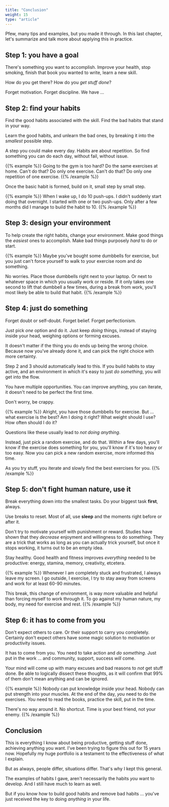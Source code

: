 ```yaml
---
title: "Conclusion"
weight: 15
type: "article"
---
```


Pfew, many tips and examples, but you made it through. In this last chapter, let's summarize and talk more about applying this in practice.

## Step 1: you have a goal

There's something you want to accomplish. Improve your health, stop smoking, finish that book you wanted to write, learn a new skill.

How do you get there? How do you _get stuff done_?

Forget motivation. Forget discipline. We have ...

## Step 2: find your habits

Find the good habits associated with the skill. Find the bad habits that stand in your way.

Learn the good habits, and unlearn the bad ones, by breaking it into the _smallest_ possible step. 

A step you could make every day. Habits are about repetition. So find something you can do each day, without fail, without issue.

{{% example %}}
Going to the gym is too hard? Do the same exercises at home. Can't do that? Do only one exercise. Can't do that? Do only one repetition of one exercise.
{{% /example %}}

Once the basic habit is formed, build on it, small step by small step.

{{% example %}}
When I wake up, I do 10 push-ups. I didn't suddenly start doing that overnight. I started with one or two push-ups. Only after a few months did I manage to build the habit to 10. 
{{% /example %}}

## Step 3: design your environment

To help create the right habits, change your environment. Make good things the _easiest_ ones to accomplish. Make bad things purposely _hard_ to do or start.

{{% example %}}
Maybe you've bought some dumbbells for exercise, but you just can't force yourself to walk to your exercise room and do something.

No worries. Place those dumbbells right next to your laptop. Or next to whatever space in which you usually work or reside. If it only takes one second to lift that dumbbell a few times, during a break from work, you'll most likely be able to build that habit.
{{% /example %}}

## Step 4: just do something

Forget doubt or self-doubt. Forget belief. Forget perfectionism.

Just pick _one_ option and do it. Just keep _doing_ things, instead of staying inside your head, weighing options or forming excuses.

It doesn't matter if the thing you do ends up being the wrong choice. Because now you've already done it, and can pick the right choice with more certainty.

Step 2 and 3 should automatically lead to this. If you build habits to stay active, and an environment in which it's easy to just _do something_, you will get into the flow.

You have multiple opportunities. You can improve anything, you can iterate, it doesn't need to be perfect the first time.

Don't worry, be crappy.

{{% example %}}
Alright, you have those dumbbells for exercise. But ... what exercise is the best? Am I doing it right? What weight should I use? How often should I do it?

Questions like these usually lead to _not doing anything_.

Instead, just pick a random exercise, and do that. Within a few days, you'll know if the exercise does something for you, you'll know if it's too heavy or too easy. Now you can pick a new random exercise, more informed this time. 

As you try stuff, you iterate and slowly find the best exercises for you.
{{% /example %}}

## Step 5: don't fight human nature, use it

Break everything down into the smallest tasks. Do your biggest task **first**, always. 

Use breaks to reset. Most of all, use **sleep** and the moments right before or after it.

Don't try to motivate yourself with punishment or reward. Studies have shown that they _decrease_ enjoyment and willingness to do something. They are a trick that works as long as you can actually trick yourself, but once it stops working, it turns out to be an empty idea.

Stay healthy. Good health and fitness improves _everything_ needed to be productive: energy, stamina, memory, creativity, etcetera.

{{% example %}}
Whenever I am completely stuck and frustrated, I always leave my screen. I go outside, I exercise, I try to stay away from screens and work for at least 60-90 minutes.

This break, this change of environment, is way more valuable and helpful than forcing myself to work through it. To go against my human nature, my body, my need for exercise and rest.
{{% /example %}}

## Step 6: it has to come from you

Don't expect others to care. Or their support to carry you completely. Certainly don't expect others have some magic solution to motivation or productivity issues.

It has to come from you. You need to take action and _do something_. Just put in the work ... and community, support, success *will* come.

Your mind will come up with many excuses and bad reasons to _not_ get stuff done. Be able to logically dissect these thoughts, as it will confirm that 99% of them don't mean anything and can be ignored.

{{% example %}}
Nobody can put knowledge inside your head. Nobody can put strength into your muscles. At the end of the day, _you_ need to do the exercises. _You_ need to read the books, practice the skill, put in the time.

There's no way around it. No shortcut. Time is your best friend, not your enemy.
{{% /example %}}

## Conclusion

This is everything I know about being productive, getting stuff done, achieving anything you want. I've been trying to figure this out for 15 years now. Hopefully my huge portfolio is a testament to the effectiveness of what I explain.

But as always, people differ, situations differ. That's why I kept this general. 

The examples of habits I gave, aren't necessarily the habits _you_ want to develop. And I still have much to learn as well.

But if you know how to build good habits and remove bad habits ... you've just received the key to doing _anything_ in your life.